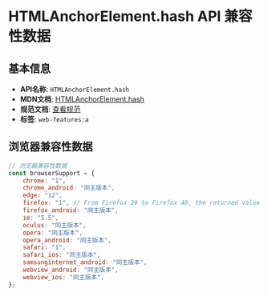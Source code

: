 # HTMLAnchorElement.hash API 兼容性数据

## 基本信息

- **API名称**: `HTMLAnchorElement.hash`
- **MDN文档**: [HTMLAnchorElement.hash](https://developer.mozilla.org/docs/Web/API/HTMLAnchorElement/hash)
- **规范文档**: [查看规范](https://html.spec.whatwg.org/multipage/links.html#dom-hyperlink-hash-dev)
- **标签**: `web-features:a`

## 浏览器兼容性数据

```javascript
// 浏览器兼容性数据
const browserSupport = {
    chrome: "1",
    chrome_android: "同主版本",
    edge: "12",
    firefox: "1", // From Firefox 29 to Firefox 40, the returned value was incorrectly percent-decoded.,
    firefox_android: "同主版本",
    ie: "5.5",
    oculus: "同主版本",
    opera: "同主版本",
    opera_android: "同主版本",
    safari: "1",
    safari_ios: "同主版本",
    samsunginternet_android: "同主版本",
    webview_android: "同主版本",
    webview_ios: "同主版本",
};

```


